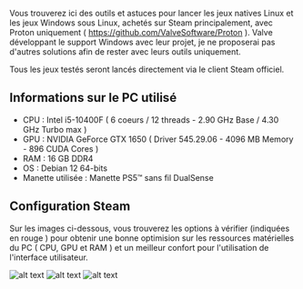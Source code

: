 

Vous trouverez ici des outils et astuces pour lancer les jeux natives Linux et les jeux Windows sous Linux, achetés sur Steam principalement, avec Proton uniquement ( https://github.com/ValveSoftware/Proton ).
Valve développant le support Windows avec leur projet, je ne proposerai pas d'autres solutions afin de rester avec leurs outils uniquement.

Tous les jeux testés seront lancés directement via le client Steam officiel.

## Informations sur le PC utilisé

- CPU : Intel i5-10400F ( 6 coeurs / 12 threads - 2.90 GHz Base / 4.30 GHz Turbo max )
- GPU : NVIDIA GeForce GTX 1650 ( Driver 545.29.06 - 4096 MB Memory - 896 CUDA Cores )
- RAM : 16 GB DDR4
- OS : Debian 12 64-bits
- Manette utilisée : Manette PS5™ sans fil DualSense

## Configuration Steam

Sur les images ci-dessous, vous trouverez les options à vérifier (indiquées en rouge ) pour obtenir une bonne optimision sur les ressources matérielles du PC ( CPU, GPU et RAM ) et un meilleur confort pour l'utilisation de l'interface utilisateur.

![alt text](https://raw.githubusercontent.com/AkinaUsagiAi/Steam-Proton-Tools-and-Datas/main/steam-1.jpg)
![alt text](https://raw.githubusercontent.com/AkinaUsagiAi/Steam-Proton-Tools-and-Datas/main/steam-2.jpg)
![alt text](https://raw.githubusercontent.com/AkinaUsagiAi/Steam-Proton-Tools-and-Datas/main/steam-3.jpg)
